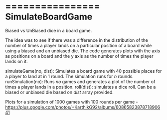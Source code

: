 ================
SimulateBoardGame
=================
Biased vs UnBiased dice in a board game.

The idea was to see if there was a difference in the distribution of the number of times a player lands on a particular position of a board while using a biased and an unbiased die. The code generates plots with the axis as positions on a board and the y axis as the number of times the player lands on it.

simulateGame(no, dist): Simulates a board game with 40 possible places for a player to land at in 1 round. The simulation runs for *n* rounds.
runSimulation(no): Runs *no* games and generates a plot of the number of times a player lands in a position.
roll(dist): simulates a dice roll. Can be a biased or unbiased die based on *dist* array provided.

Plots for a simulation of 1000 games with 100 rounds per game - <https://plus.google.com/photos/+KarthikG92/albums/6086582387871890641>

